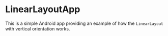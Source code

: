 # LinearLayoutApp

This is a simple Android app providing an example of how the `LinearLayout` with vertical
orientation works.